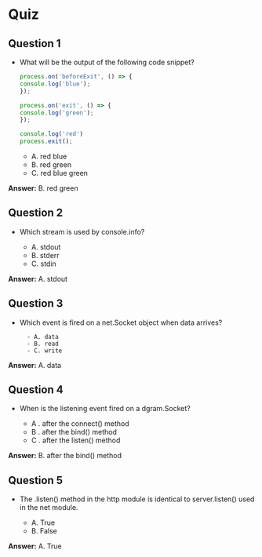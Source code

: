 # Quiz 

## Question 1
- What will be the output of the following code snippet?

    ```javascript
    process.on('beforeExit', () => {
    console.log('blue');
    });

    process.on('exit', () => {
    console.log('green');
    });

    console.log('red')
    process.exit();
    ```
    - A. red blue 
    - B. red green
    - C. red blue green

**Answer:** B. red green

## Question 2
- Which stream is used by console.info?

    - A. stdout
    - B. stderr
    - C. stdin  

**Answer:** A. stdout

## Question 3

- Which event is fired on a net.Socket object when data arrives?
    
        - A. data
        - B. read
        - C. write
    
**Answer:** A. data

## Question 4

-  When is the listening event fired on a dgram.Socket?

    - A . after the connect() method
    - B . after the bind() method
    - C . after the listen() method

**Answer:** B. after the bind() method

## Question 5

- The .listen() method in the http module is identical to server.listen() used in the net module.

    - A. True
    - B. False

**Answer:** A. True 